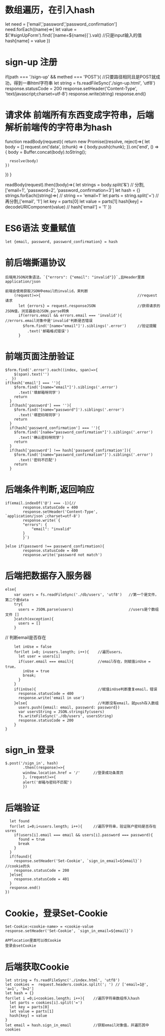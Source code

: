 # 数组遍历，在引入hash
let need = ['email','password','password_confirmation']
       need.forEach((name)=>{
          let value = $('#signUpForm').find(`[name=${name}]`).val() //只是input输入的值
          hash[name] = value 
       })

# sign-up  注册
  if(path === '/sign-up' && methed === 'POST'){  //只要路径相同且是POST就成功，得到一串html字符串
    let string = fs.readFileSync('./sign-up.html', 'utf8')
    response.statusCode = 200
    response.setHeader('Content-Type', 'text/javascript;charset=utf-8')
    response.write(string)
    response.end()

# 请求体     前端所有东西变成字符串，后端解析前端传的字符串为hash
function readBody(request){
  return new Promise((resolve, reject)=>{
    let body = []
    request.on('data', (chunk) => {
      body.push(chunk);
    }).on('end', () => {
      body = Buffer.concat(body).toString();






      
      resolve(body)
    })
  })
}

readBody(request).then((body)=>{
      let strings = body.split('&')     // 分割,['email=1', 'password=2', 'password_confirmation=3']
      let hash = {}
      strings.forEach((string)=>{
        // string == 'email=1'
        let parts = string.split('=')   //再分割,['email', '1']
        let key = parts[0]
        let value = parts[1]
        hash[key] = decodeURIComponent(value) // hash['email'] = '1'
      })

# ES6语法   变量赋值
    let {email, password, password_confirmation} = hash

# 前后端撕逼协议
    后端用JSON对象语法，`{"errors": {"email": "invalid"}}`,且Header里面application/json
    
    前端会使用获取JSON中email的invalid，来判断
        (request)=>{                                            //request请求
          let {errors} = request.responseJSON                   //获得请求的JSON值，浏览器自动JSON.parse转换
          if(errors.email && errors.email === 'invalid'){       //errors.email对象中是'invalid'判断是否错误
            $form.find('[name="email"]').siblings('.error')     //验证提醒
              .text('邮箱格式错误')
          }

# 前端页面注册验证 
    $form.find('.error').each((index, span)=>{
        $(span).text('')
    .  }) 
    if(hash['email'] === ''){
        $form.find('[name="email"]').siblings('.error')
          .text('填邮箱呀同学')
        return
      }
      if(hash['password'] === ''){
        $form.find('[name="password"]').siblings('.error')
          .text('填密码呀同学')
        return
      }
      if(hash['password_confirmation'] === ''){
        $form.find('[name="password_confirmation"]').siblings('.error')
          .text('确认密码呀同学')
        return
      }
      if(hash['password'] !== hash['password_confirmation']){
        $form.find('[name="password_confirmation"]').siblings('.error')
          .text('密码不匹配')
        return
      }
# 后端条件判断,返回响应
    if(email.indexOf('@') === -1){//
            response.statusCode = 400
            response.setHeader('Content-Type', `application/json`;charset=utf-8')
            response.write(`{
            "errors": {
                "email": "invalid"
            }
            }`)

    }else if(password !== password_confirmation){
            response.statusCode = 400
            response.write('password not match')        


# 后端把数据存入服务器
    
    else{
        var users = fs.readFileSync('./db/users', 'utf8')   //第一个是文件，第二个是data
        try{
          users = JSON.parse(users)                         //users是个数组文件 []
        }catch(exception){
          users = []
        }

// 判断email是否存在

        let inUse = false       
        for(let i=0; i<users.length; i++){    //遍历users，
          let user = users[i]
          if(user.email === email){           //email存在，则赋值inUse = true，
            inUse = true
            break;
          }
        }
        if(inUse){                            //赋值inUse判断重复email，错误
          response.statusCode = 400
          response.write('email in use')
        }else{                                //判断没有email，就push存入数组
          users.push({email: email, password: password})
          var usersString = JSON.stringify(users)
          fs.writeFileSync('./db/users', usersString)
          response.statusCode = 200
        }
    }

# sign_in 登录
    
    $.post('/sign_in', hash)  
            .then((response)=>{
            window.location.href = '/'      //登录成功条首页
            }, (request)=>{
            alert('邮箱与密码不匹配')
            })

# 后端验证
      let found
      for(let i=0;i<users.length; i++){     //遍历字符串，验证账户密码是否存在usres
        if(users[i].email === email && users[i].password === password){
          found = true
          break
        }
      }
      if(found){
        response.setHeader('Set-Cookie', `sign_in_email=${email}`)    //cookie的头
        response.statusCode = 200
      }else{
        response.statusCode = 401
      }
      response.end()
    })

# Cookie，登录Set-Cookie

    Set-Cookie:<cookie-name> = <cookie-value
    response.setHeader('Set-Cookie', `sign_in_email=${email}`) 

    APPlocation里面可以改Cookie
    登录会setCookie

# 后端获取Cookie

    let string = fs.readFileSync('./index.html', 'utf8')
    let cookies =  request.headers.cookie.split('; ') // ['email=1@', 'a=1', 'b=2']
    let hash = {}
    for(let i =0;i<cookies.length; i++){    //遍历字符串数组传入hash
      let parts = cookies[i].split('=')
      let key = parts[0]
      let value = parts[1]
      hash[key] = value 
    }
    let email = hash.sign_in_email          //获取email对象值，并遍历其中cookies